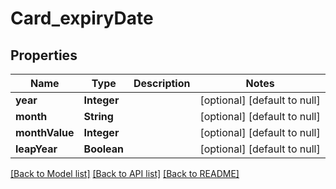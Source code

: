 # Card_expiryDate

## Properties

| Name           | Type        | Description | Notes                        |
|----------------|-------------|-------------|------------------------------|
| **year**       | **Integer** |             | [optional] [default to null] |
| **month**      | **String**  |             | [optional] [default to null] |
| **monthValue** | **Integer** |             | [optional] [default to null] |
| **leapYear**   | **Boolean** |             | [optional] [default to null] |

[[Back to Model list]](../../README.md#documentation-for-models) [[Back to API list]](../../README.md#documentation-for-api-endpoints) [[Back to README]](../../README.md)

